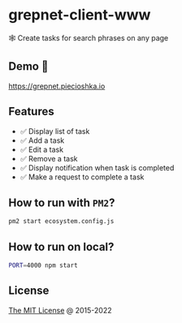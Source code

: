 # grepnet-client-www

🕸 Create tasks for search phrases on any page

## Demo 🎉

<https://grepnet.piecioshka.io>

## Features

* ✅ Display list of task
* ✅ Add a task
* ✅ Edit a task
* ✅ Remove a task
* ✅ Display notification when task is completed
* ✅ Make a request to complete a task

## How to run with `PM2`?

```bash
pm2 start ecosystem.config.js
```

## How to run on local?

```bash
PORT=4000 npm start
```

## License

[The MIT License](http://piecioshka.mit-license.org) @ 2015-2022
